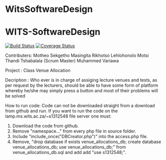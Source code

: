 
# WitsSoftwareDesign
# WITS-SoftwareDesign
[![Build Status](https://travis-ci.org/MS35/WitsSoftwareDesign.svg?branch=dev)](https://travis-ci.org/MS35/WitsSoftwareDesign)
<a href='https://coveralls.io/github/MS35/WitsSoftwareDesign?branch=dev'>
<img src='https://coveralls.io/repos/github/MS35/WitsSoftwareDesign/badge.svg?branch=dev' alt='Coverage Status' />
</a>

Contributers: Motheo Sekgetho
              Masingita Rikhotso
              Lehlohonolo Motsi
              Thandi Tshabalala (Scrum Master)
              Muhammed Variawa
              
Project     : Class Venue Allocation

Decription  : Who ever is in charge of assiging lecture venues and
              tests, as per request by the lecturers, should
              be able to have some form of platform whereby he/she
              may simply press a button and most of their problems will be solved
              
How to run code: Code can not be downloaded straight from a download from github and run. If you want to run the code on the lamp.ms.wits.ac.za/~s1312548 file server one must:
1. Download the code from github.
2. Remove "namespace..." from every php file in source folder.
3. Include "include_once("DBCreator.php")" into the access.php file.
4. Remove, "drop database if exists venue_allocations_db;
           create database venue_allocations_db;
           use venue_allocations_db;" from venue_allocations_db.sql and add add "use s1312548;".
